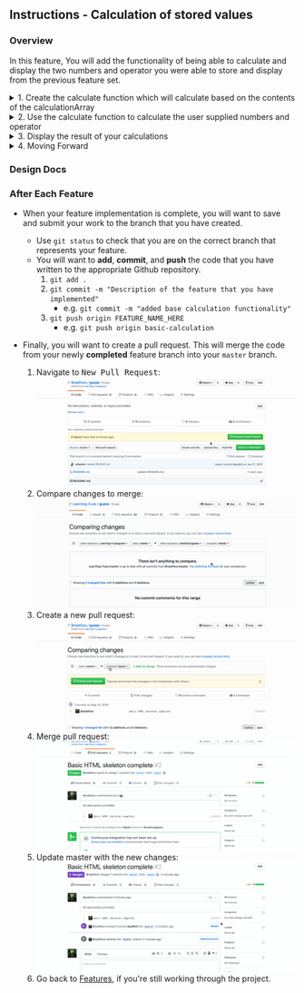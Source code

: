 Instructions - Calculation of stored values
--

### Overview

In this feature, You will add the functionality of being able to calculate and display the two numbers and operator you were able to store and display from the previous feature set.

<details>
<summary>1. Create the calculate function which will calculate based on the contents of the calculationArray </summary>

  - Declare a new function `calculate`.
    - It will take three parameters
      - num1
      - num2
      - operator
    - This function will calculate the result of the two numbers and the operator passed into the function's parameters as arguments.
    - Inside the function
      - declare a variable called `number1`
        - store in it the result of running the `.parseFloat()` method on the `num1` parameter
        - we are using `.parseFloat()` instead of `.parseInt()` because we want to allow for numbers with decimels eventually
        - Documentation on `.parseInt()` and `.parseFloat()` READ!!!
          - `.parseInt()`: https://www.w3schools.com/jsref/jsref_parseint.asp
          - `.parseFloat()`: https://www.w3schools.com/jsref/jsref_parsefloat.asp
      - declare a variable called `number2`
        - store in it the result of running the `.parseFloat()` method on the `num2` parameter.
    - Test this functionality by calling the `calculate` function and passing in 2 numbers and an operator as arguments, then console log the two `number` variables to make sure you are properly storing the converted numbers
      - Once this work, move on to the next step
    - Now that you have converted the strings into numbers:
      - declare a variable, `result`.
        - assign it the value of `null`
        - it is going to store the result of the calculation so that it can be returned.
    - Now declare a switch statement
      - you will pass in the `operator` variable as the expression
    - Create a case for each operator that will perform the calculation on `number1` and `number2` based on the chosen operator.
      - for example:
        case "+":
          result = number1 + number2
          break;
    - Once you have completed the switch
      - call the `calculate` function again with the proper arguments and console log the result variable at the end of the function
        - If you have done everything correctly, the console log should contain the result of the calculation.
        - once you have this functionality, remove the console log and move on to the next step.
    - The last thing to do in this function is to return the result variable.
      - This will ensure that the result of the calculation is returned to the place when the function is called.
      - For the last test console log the call of the `calculate` function with the proper parameters. The console log should contain the result of the function call.
      - When this works, Congratulations, you have completed the calculate function!


</details>

<details>

<summary>2. Use the calculate function to calculate the user supplied numbers and operator</summary>

  - The following will be done in the `equalsButtonHandler` function
    - Below the code that is already in the function from previous steps
      - declare a variable `answer`
      - assign the `answer` variable the result of calling the `calculate` function with the numbers and operator stored in the calculation array.
        - for example:
          - var answer = calculate(calculationArray[0], calculationArray[2], calculationArray[1]);
          - Note the positions in the array that are used so that the arguments are passed in to match the order of the parameters.
        - On the next line, console log the `answer` variable
      - To test this new functionality:
        - Open a fresh calculator
        - enter the following inputs.
          - Press 222
          - Then press +
          - Then press 222
          - Then press =
        - The console log of the `answer` variable you declared and assigned the result of calling the `calculate` function should be 444
        - When this functionality is complete and working, move on to the next step!
</details>

<details>
  <summary>3. Display the result of your calculations</summary>

  - Now that you are able to calculate correctly based on your `calculationArray`, we are going to update the display with your calculated answer.
    - The following will be done in the `equalsButtonHandler` function
    - Below your previous work:
      - push the `answer` variable into the `displayArray` array.
      - call the `updateDisplay` function.
    - Now test what you added using the previous test, once the correct answer of 444 is shown on your calculator's display, Congratulations! You have completed this step! and the core functionality of the calculator!
</details>

<details>
  <summary>4. Moving Forward</summary>

  - Now that you have completed the core functionality, what's next?
    - There are many things to consider
      - How do you continue to do calculations after the first one?
        - What does that mean for when you have to reset the `calculationArray`?
        - When should you be allowed to enter an operator into the calculator?
        - How do you intergrate decimels?
        - what about pemdas?
    - Your Journey has only begun!
      - The calculator is a difficult project, but it is extraordinally helpful for problem solving and logic skills because there are so many things that must be considered!
    - Last thing:
      - Make sure you use the inspector! Being able to watch your code will make working through the logic much easier!
        - And not easy, but easier!
      - And finally, keep working on it! Its great practice for JavaScript skills you will need!

</details>






### Design Docs



### After Each Feature

- When your feature implementation is complete, you will want to save and submit your work to the branch that you have created.
  - Use `git status` to check that you are on the correct branch that represents your feature.
  - You will want to **add**, **commit**, and **push** the code that you have written to the appropriate Github repository.
    1. `git add .`
    2. `git commit -m "Description of the feature that you have implemented"`
       - e.g. `git commit -m "added base calculation functionality"`
    3. `git push origin FEATURE_NAME_HERE`
       - e.g. `git push origin basic-calculation`

- Finally, you will want to create a pull request. This will merge the code from your newly **completed** feature branch into your `master` branch.

  1. Navigate to <kbd>New Pull Request</kbd>:
  ![Navigate to pull requests](../post-feature/navigate-to-pull-request.gif)
  2. Compare changes to merge:
  ![Compare changes to merge](../post-feature/compare-changes.gif)
  3. Create a new pull request:
  ![Create new pull request](../post-feature/create-pull-request.gif)
  4. Merge pull request:
  ![Merge pull request](../post-feature/merge-pull-request.gif)
  5. Update master with the new changes:
  ![Update master](../post-feature/pull-new-changes.gif)
  6. Go back to [Features](../../README.md#features), if you're still working through the project.
